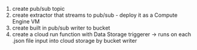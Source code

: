 1. create pub/sub topic
2. create extractor that streams to pub/sub - deploy it as a Compute Engine VM
3. create built in pub/sub writer to bucket
4. create a cloud run function with Data Storage triggerer -> runs on each .json file input into cloud storage
by bucket writer
